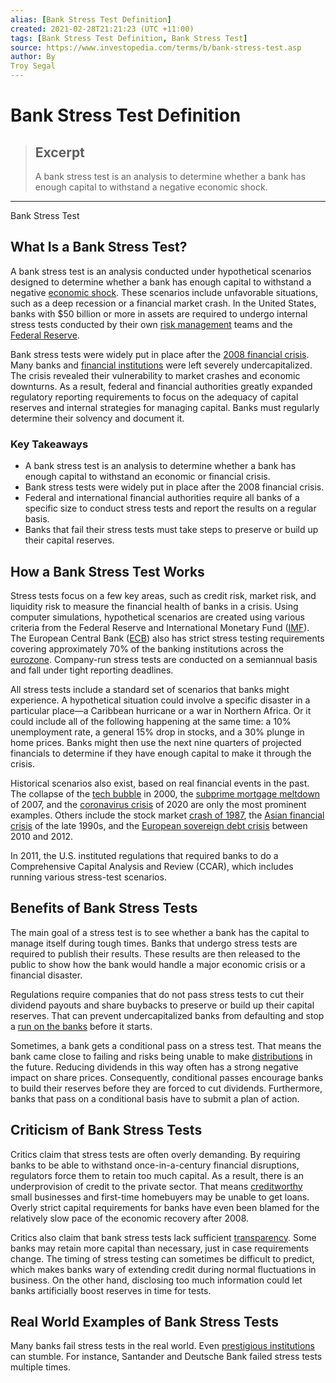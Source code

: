 ```yaml
---
alias: [Bank Stress Test Definition]
created: 2021-02-28T21:21:23 (UTC +11:00)
tags: [Bank Stress Test Definition, Bank Stress Test]
source: https://www.investopedia.com/terms/b/bank-stress-test.asp
author: By
Troy Segal
---
```


# Bank Stress Test Definition

> ## Excerpt
> A bank stress test is an analysis to determine whether a bank has enough capital to withstand a negative economic shock.

---

Bank Stress Test
## What Is a Bank Stress Test?

A bank stress test is an analysis conducted under hypothetical scenarios designed to determine whether a bank has enough capital to withstand a negative [economic shock](https://www.investopedia.com/terms/e/economic-shock.asp). These scenarios include unfavorable situations, such as a deep recession or a financial market crash. In the United States, banks with $50 billion or more in assets are required to undergo internal stress tests conducted by their own [risk management](https://www.investopedia.com/terms/r/riskmanagement.asp) teams and the [Federal Reserve](https://www.investopedia.com/terms/f/federalreservebank.asp).

Bank stress tests were widely put in place after the [2008 financial crisis](https://www.investopedia.com/news/10-years-later-lessons-financial-crisis/). Many banks and [financial institutions](https://www.investopedia.com/terms/f/financialinstitution.asp) were left severely undercapitalized. The crisis revealed their vulnerability to market crashes and economic downturns. As a result, federal and financial authorities greatly expanded regulatory reporting requirements to focus on the adequacy of capital reserves and internal strategies for managing capital. Banks must regularly determine their solvency and document it.

### Key Takeaways

-   A bank stress test is an analysis to determine whether a bank has enough capital to withstand an economic or financial crisis.
-   Bank stress tests were widely put in place after the 2008 financial crisis.
-   Federal and international financial authorities require all banks of a specific size to conduct stress tests and report the results on a regular basis.
-   Banks that fail their stress tests must take steps to preserve or build up their capital reserves.

## How a Bank Stress Test Works

Stress tests focus on a few key areas, such as credit risk, market risk, and liquidity risk to measure the financial health of banks in a crisis. Using computer simulations, hypothetical scenarios are created using various criteria from the Federal Reserve and International Monetary Fund ([IMF](https://www.investopedia.com/terms/i/imf.asp)). The European Central Bank ([ECB](https://www.investopedia.com/terms/e/europeancentralbank.asp)) also has strict stress testing requirements covering approximately 70% of the banking institutions across the [eurozone](https://www.investopedia.com/terms/e/eurozone.asp). Company-run stress tests are conducted on a semiannual basis and fall under tight reporting deadlines.

All stress tests include a standard set of scenarios that banks might experience. A hypothetical situation could involve a specific disaster in a particular place—a Caribbean hurricane or a war in Northern Africa. Or it could include all of the following happening at the same time: a 10% unemployment rate, a general 15% drop in stocks, and a 30% plunge in home prices. Banks might then use the next nine quarters of projected financials to determine if they have enough capital to make it through the crisis.

Historical scenarios also exist, based on real financial events in the past. The collapse of the [tech bubble](https://www.investopedia.com/terms/t/tech_bubble.asp) in 2000, the [subprime mortgage meltdown](https://www.investopedia.com/terms/s/subprime-meltdown.asp) of 2007, and the [coronavirus crisis](https://www.investopedia.com/government-stimulus-efforts-to-fight-the-covid-19-crisis-4799723) of 2020 are only the most prominent examples. Others include the stock market [crash of 1987](https://www.investopedia.com/terms/s/stock-market-crash-1987.asp), the [Asian financial crisis](https://www.investopedia.com/terms/a/asian-financial-crisis.asp) of the late 1990s, and the [European sovereign debt crisis](https://www.investopedia.com/terms/e/european-sovereign-debt-crisis.asp) between 2010 and 2012.

In 2011, the U.S. instituted regulations that required banks to do a Comprehensive Capital Analysis and Review (CCAR), which includes running various stress-test scenarios.

## Benefits of Bank Stress Tests

The main goal of a stress test is to see whether a bank has the capital to manage itself during tough times. Banks that undergo stress tests are required to publish their results. These results are then released to the public to show how the bank would handle a major economic crisis or a financial disaster.

Regulations require companies that do not pass stress tests to cut their dividend payouts and share buybacks to preserve or build up their capital reserves. That can prevent undercapitalized banks from defaulting and stop a [run on the banks](https://www.investopedia.com/terms/b/bankrun.asp) before it starts.

Sometimes, a bank gets a conditional pass on a stress test. That means the bank came close to failing and risks being unable to make [distributions](https://www.investopedia.com/terms/d/distribution.asp) in the future. Reducing dividends in this way often has a strong negative impact on share prices. Consequently, conditional passes encourage banks to build their reserves before they are forced to cut dividends. Furthermore, banks that pass on a conditional basis have to submit a plan of action.

## Criticism of Bank Stress Tests

Critics claim that stress tests are often overly demanding. By requiring banks to be able to withstand once-in-a-century financial disruptions, regulators force them to retain too much capital. As a result, there is an underprovision of credit to the private sector. That means [creditworthy](https://www.investopedia.com/terms/c/credit-worthiness.asp) small businesses and first-time homebuyers may be unable to get loans. Overly strict capital requirements for banks have even been blamed for the relatively slow pace of the economic recovery after 2008.

Critics also claim that bank stress tests lack sufficient [transparency](https://www.investopedia.com/terms/t/transparency.asp). Some banks may retain more capital than necessary, just in case requirements change. The timing of stress testing can sometimes be difficult to predict, which makes banks wary of extending credit during normal fluctuations in business. On the other hand, disclosing too much information could let banks artificially boost reserves in time for tests.

## Real World Examples of Bank Stress Tests

Many banks fail stress tests in the real world. Even [prestigious institutions](https://www.investopedia.com/terms/s/systemically-important-financial-institution-sifi.asp) can stumble. For instance, Santander and Deutsche Bank failed stress tests multiple times.
